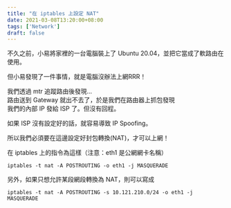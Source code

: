 ```yaml
---
title: "在 iptables 上設定 NAT"
date: 2021-03-08T13:20:00+08:00
tags: ['Network']
draft: false
---
```

不久之前，小易將家裡的一台電腦裝上了 Ubuntu 20.04，並把它當成了軟路由在使用。

但小易發現了一件事情，就是電腦沒辦法上網RRR！

我們透過 mtr 追蹤路由後發現...  
路由送到 Gateway 就出不去了，於是我們在路由器上抓包發現  
我們的內部 IP 發給 ISP 了。但沒有回程。

如果 ISP 沒有設定好的話，就容易導致 IP Spoofing。  

所以我們必須要在這邊設定好封包轉換(NAT)，才可以上網！

在 iptables 上的指令為這樣（注意：eth1 是公網網卡名稱）
```
iptables -t nat -A POSTROUTING -o eth1 -j MASQUERADE
```

另外，如果只想允許某段網段轉換為 NAT，則可以寫成
```
iptables -t nat -A POSTROUTING -s 10.121.210.0/24 -o eth1 -j MASQUERADE
```